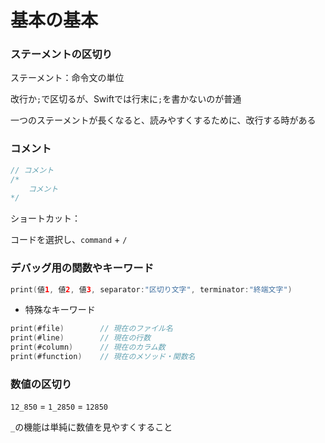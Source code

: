 # 基本の基本



### ステーメントの区切り

ステーメント：命令文の単位

改行か`;`で区切るが、Swiftでは行末に`;`を書かないのが普通

一つのステーメントが長くなると、読みやすくするために、改行する時がある



### コメント

```swift
// コメント
/*
	コメント
*/
```

ショートカット：

コードを選択し、`command` + `/`



### デバッグ用の関数やキーワード

```swift
print(値1, 値2, 値3, separator:"区切り文字", terminator:"終端文字")
```

* 特殊なキーワード

```swift
print(#file)		// 現在のファイル名
print(#line)		// 現在の行数
print(#column)		// 現在のカラム数
print(#function)	// 現在のメソッド・関数名
```



### 数値の区切り

`12_850` = `1_2850` = `12850`

`_`の機能は単純に数値を見やすくすること

